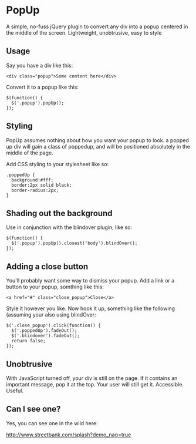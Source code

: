 PopUp
=====

A simple, no-fuss jQuery plugin to convert any div into a popup centered in the middle of the screen. Lightweight, unobtrusive, easy to style

## Usage

Say you have a div like this:

    <div class="popup">Some content here</div>

Convert it to a popup like this:

    $(function() {
      $('.popup').popUp();
    });

## Styling

PopUp assumes nothing about how you want your popup to look. a popped up div will gain a class of poppedup, and will be positioned absolutely in the middle of the page.

Add CSS styling to your stylesheet like so:

    .poppedUp {
      background:#fff;
      border:2px solid black;
      border-radius:2px;
    }

## Shading out the background

Use in conjunction with the blindover plugin, like so:

    $(function() {
      $('.popup').popUp().closest('body').blindOver();
    });

## Adding a close button

You'll probably want some way to dismiss your popup. Add a link or a button to your popup, somthing like this:

    <a href="#" class="close_popup">Close</a>

Style it however you like. Now hook it up, something like the following (assuming your also using blindOver:

    $('.close_popup').click(function() {
      $('.poppedUp').fadeOut();
      $('.blindover').fadeOut();
      return false;
    });

## Unobtrusive

With JavaScript turned off, your div is still on the page. If it contains an important message, pop it at the top. Your user will still get it. Accessible. Useful.

## Can I see one?

Yes, you can see one in the wild here:

http://www.streetbank.com/splash?demo_nag=true